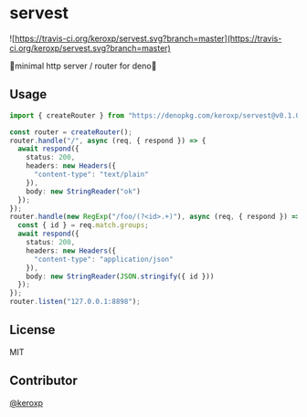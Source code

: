# servest

![https://travis-ci.org/keroxp/servest.svg?branch=master](https://travis-ci.org/keroxp/servest.svg?branch=master)

🌾minimal http server / router for deno🌾

## Usage

```ts
import { createRouter } from "https://denopkg.com/keroxp/servest@v0.1.0/router.ts";

const router = createRouter();
router.handle("/", async (req, { respond }) => {
  await respond({
    status: 200,
    headers: new Headers({
      "content-type": "text/plain"
    }),
    body: new StringReader("ok")
  });
});
router.handle(new RegExp("/foo/(?<id>.+)"), async (req, { respond }) => {
  const { id } = req.match.groups;
  await respond({
    status: 200,
    headers: new Headers({
      "content-type": "application/json"
    }),
    body: new StringReader(JSON.stringify({ id }))
  });
});
router.listen("127.0.0.1:8898");
```

## License

MIT

## Contributor

[@keroxp](https://github.com/keroxp)
